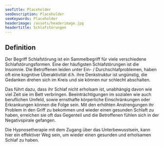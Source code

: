 ```yaml
---
seoTitle: Placeholder
seoDescription: Placeholder
seoKeywords: Placeholder
headerimage: /assets/headerimage.jpg
headertitle: Schlafstörungen
---
```


## Definition
Der Begriff Schlafstörung ist ein Sammelbegriff für viele verschiedene Schlafstörungsformen. Eine der häufigsten Schlafstörungen ist die Insomnie. Die Betroffenen leiden unter Ein- / Durchschlafproblemen, haben oft eine kognitive Überaktivität d.h. ihre Denkstruktur ist ungünstig, die Gedanken drehen sich im Kreis und sie können nur schlecht abschalten. 

Das führt dazu, dass ihr Schlaf nicht erholsam ist, unabhängig davon wie viel Zeit sie im Bett verbringen. Beeinträchtigungen im sozialen wie auch beruflichen Umfeld, sowie ernsthafte körperliche Einschränkungen oder Erkrankungen können die Folge sein. 
Mit den erhöhten Anstrengungen ihr Problem in den Griff zu bekommen und wieder einen gesunden Schlaft zu haben, erreichen sie oft das Gegenteil und die Betroffenen fühlen sich in der Negativspirale gefangen. 

Die Hypnosetherapie mit dem Zugang über das Unterbewusstsein, kann hier ein effektiver Weg sein, um wieder einen gesunden und erholsamen Schlaf zu haben.